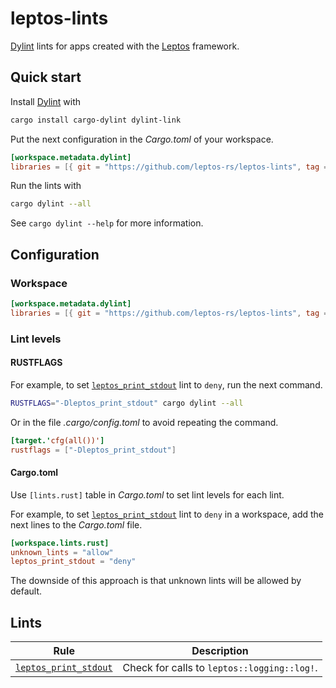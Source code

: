# leptos-lints

[Dylint] lints for apps created with the [Leptos] framework.

## Quick start

Install [Dylint] with

```sh
cargo install cargo-dylint dylint-link
```

Put the next configuration in the _Cargo.toml_ of your workspace.

```toml
[workspace.metadata.dylint]
libraries = [{ git = "https://github.com/leptos-rs/leptos-lints", tag = "v0.1.0" }]
```

Run the lints with

```sh
cargo dylint --all
```

See `cargo dylint --help` for more information.

## Configuration

### Workspace

```toml
[workspace.metadata.dylint]
libraries = [{ git = "https://github.com/leptos-rs/leptos-lints", tag = "v0.1.0" }]
```

### Lint levels

#### RUSTFLAGS

For example, to set [`leptos_print_stdout`] lint to `deny`, run the next command.

```sh
RUSTFLAGS="-Dleptos_print_stdout" cargo dylint --all
```

Or in the file _.cargo/config.toml_ to avoid repeating the command.

```toml
[target.'cfg(all())']
rustflags = ["-Dleptos_print_stdout"]
```

#### Cargo.toml

Use `[lints.rust]` table in _Cargo.toml_ to set lint levels for each lint.

For example, to set [`leptos_print_stdout`] lint to `deny` in a workspace,
add the next lines to the _Cargo.toml_ file.

```toml
[workspace.lints.rust]
unknown_lints = "allow"
leptos_print_stdout = "deny"
```

The downside of this approach is that unknown lints will be allowed by default.

## Lints

| Rule                    | Description                                 |
| ----------------------- | ------------------------------------------- |
| [`leptos_print_stdout`] | Check for calls to `leptos::logging::log!`. |

[`leptos_print_stdout`]: https://github.com/leptos-rs/leptos-lints/tree/main/lints/leptos_print_stdout#readme

[Dylint]: https://github.com/trailofbits/dylint
[Leptos]: https://leptos.dev
